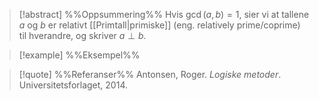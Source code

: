 
> [!abstract] %%Oppsummering%%
> Hvis $\gcd(a, b) = 1$, sier vi at tallene $a$ og $b$ er relativt [[Primtall|primiske]] (eng. relatively prime/coprime) til hverandre, og skriver $a \perp b$.

> [!example] %%Eksempel%%
> 


> [!quote] %%Referanser%%
Antonsen, Roger. *Logiske metoder*. Universitetsforlaget, 2014.